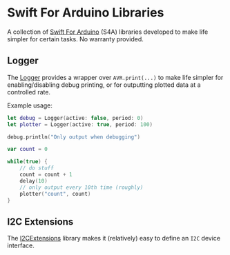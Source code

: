 # Swift For Arduino Libraries

A collection of [Swift For Arduino](https://www.swiftforarduino.com) (S4A) libraries developed
to make life simpler for certain tasks. No warranty provided.

## Logger

The [Logger](Libraries/Logger.swift) provides a wrapper over `AVR.print(...)` to make life simpler
for enabling/disabling debug printing, or for outputting plotted data at a controlled rate.

Example usage:

```swift
let debug = Logger(active: false, period: 0)
let plotter = Logger(active: true, period: 100)

debug.println("Only output when debugging")

var count = 0

while(true) {
    // do stuff
    count = count + 1
    delay(10)
    // only output every 10th time (roughly)
    plotter("count", count)
}
```

## I2C Extensions

The [I2CExtensions](Libraries/I2CExtensions.swift) library makes it (relatively) easy to define an `I2C` device interface.
